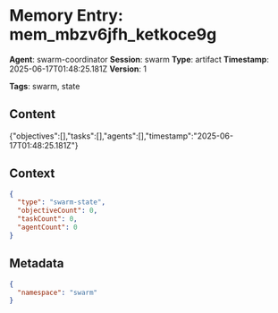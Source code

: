 # Memory Entry: mem_mbzv6jfh_ketkoce9g

**Agent**: swarm-coordinator
**Session**: swarm
**Type**: artifact
**Timestamp**: 2025-06-17T01:48:25.181Z
**Version**: 1

**Tags**: swarm, state

## Content

{"objectives":[],"tasks":[],"agents":[],"timestamp":"2025-06-17T01:48:25.181Z"}

## Context

```json
{
  "type": "swarm-state",
  "objectiveCount": 0,
  "taskCount": 0,
  "agentCount": 0
}
```

## Metadata

```json
{
  "namespace": "swarm"
}
```
